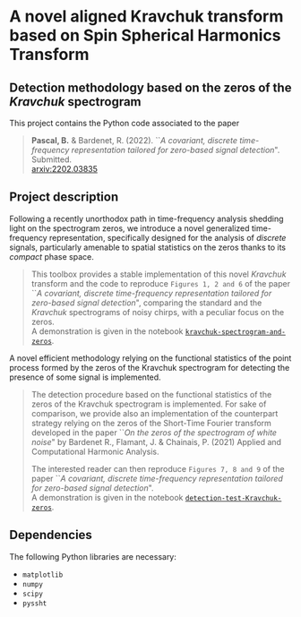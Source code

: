 # A novel aligned Kravchuk transform based on Spin Spherical Harmonics Transform

## Detection methodology based on the zeros of the *Kravchuk* spectrogram  

This project contains the Python code associated to the paper

> **Pascal, B.** & Bardenet, R. (2022). ``*A covariant, discrete time-frequency representation tailored for zero-based signal detection*". Submitted.  
>  [arxiv:2202.03835](https://arxiv.org/abs/2202.03835)

## Project description

Following a recently unorthodox path in time-frequency analysis shedding light on the spectrogram zeros, we introduce a novel generalized time-frequency representation, specifically designed for the analysis of *discrete* signals, particularly amenable to spatial statistics on the zeros thanks to its *compact* phase space.  

> This toolbox provides a stable implementation of this novel *Kravchuk* transform and the code to reproduce `Figures 1, 2 and 6` of the paper ``*A covariant, discrete time-frequency representation tailored for zero-based signal detection*", comparing the standard and the *Kravchuk* spectrograms of noisy chirps, with a peculiar focus on the zeros.  
> A demonstration is given in the notebook [`kravchuk-spectrogram-and-zeros`](/demos/kravchuk-spectrogram-and-zeros.ipynb).

A novel efficient methodology relying on the functional statistics of the point process formed by the zeros of the Kravchuk spectrogram for detecting the presence of some signal is implemented.

> The detection procedure based on the functional statistics of the zeros of the Kravchuk spectrogram is implemented.
> For sake of comparison, we provide also an implementation of the counterpart strategy relying on the zeros of the Short-Time Fourier transform developed in the paper ``*On the zeros of the spectrogram of white noise*" by Bardenet R., Flamant, J. & Chainais, P. (2021) Applied and Computational Harmonic Analysis.
>
> The interested reader can then reproduce `Figures 7, 8 and 9` of the paper ``*A covariant, discrete time-frequency representation tailored for zero-based signal detection*".  
> A demonstration is given in the notebook [`detection-test-Kravchuk-zeros`](/demos/detection-test-Kravchuk-zeros.ipynb).

## Dependencies

The following Python libraries are necessary:
- `matplotlib`
- `numpy`
- `scipy`
- `pyssht`